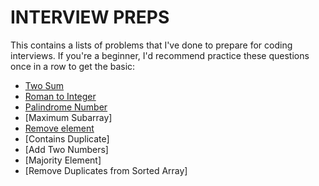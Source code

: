 # INTERVIEW PREPS

This contains a lists of problems that I've done to prepare for coding interviews. If you're a beginner, I'd recommend practice these questions once in a row to get the basic:

- [Two Sum](./two-sum.md)
- [Roman to Integer](./roman-to-integer.md)
- [Palindrome Number](./palindrome-number.md)
- [Maximum Subarray]
- [Remove element](./remove-element.md)
- [Contains Duplicate]
- [Add Two Numbers]
- [Majority Element]
- [Remove Duplicates from Sorted Array]


